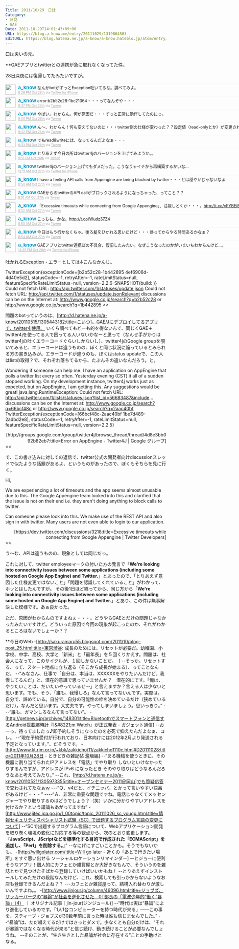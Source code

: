```yaml
---
Title: 2011/10/29　日誌
Category:
- 日誌
- GAE
Date: 2011-10-29T14:01:43+09:00
URL: https://blog.a-know.me/entry/20111029/1319864503
EditURL: https://blog.hatena.ne.jp/a-know/a-know.hateblo.jp/atom/entry/12921228815727979410
---
```


口は災いの元。


**GAEアプリとtwitterとの連携が急に取れなくなってた件。

28日深夜には復帰してたみたいですが。


<div align=center>
<ol id="div_table_01" class="matome row2" style="width:800px;text-align:left;border-bottom:1px solid #f5f5f5;list-style-type: none; padding-left: 0px;">
<li class="matome-tweet" style="border-top:1px solid #f5f5f5;min-height:34px;padding:3px 0px;clear:both;">
<div class="matome-icon" style="float:left;margin-right:8px;">
<a href="http://twitter.com/a_know"><img src="//usericons.relucks.org/twitter/a_know" height="32" width="32" style="vertical-align:text-top;border-style:none;"></a>
</div>
<span class="matome-status-body" style="display:block;width:760px;overflow:hidden;margin-left:40px;">
<div class="matome-status-content" style="font-size:0.9em;"><div class="entry-content">
<strong><a href="http://twitter.com/a_know" class="screen-name" style="font-size:1.2em;color:#0099cc;text-decoration: none;">a_know</a></strong> なんかbotがずっとException吐いてるな。調べてみよ。
</div></div>
<div class="matome-status-data" style="font-size:x-small;">
<div class="matome-published timestamp" style="line-height:120%;">
<a class="matome-entry-date" href="http://twitter.com/a_know/status/129157409565450240" style="color:#a9a9a9;">8:28 PM Oct 26th</a> <span class="matome-source" style="color:#a9a9a9;">via <a href="http://twitter.com/#!/download/iphone" style="color:#a9a9a9;" rel="nofollow">Twitter for iPhone</a></span>
</div></div></span></li>
<li class="matome-tweet" style="border-top:1px solid #f5f5f5;min-height:34px;padding:3px 0px;clear:both;">
<div class="matome-icon" style="float:left;margin-right:8px;">
<a href="http://twitter.com/a_know"><img src="//usericons.relucks.org/twitter/a_know" height="32" width="32" style="vertical-align:text-top;border-style:none;"></a>
</div>
<span class="matome-status-body" style="display:block;width:760px;overflow:hidden;margin-left:40px;">
<div class="matome-status-content" style="font-size:0.9em;"><div class="entry-content">
<strong><a href="http://twitter.com/a_know" class="screen-name" style="font-size:1.2em;color:#0099cc;text-decoration: none;">a_know</a></strong> error:b2b52c28-1bc21364・・・ってなんぞや・・・
</div></div>
<div class="matome-status-data" style="font-size:x-small;">
<div class="matome-published timestamp" style="line-height:120%;">
<a class="matome-entry-date" href="http://twitter.com/a_know/status/129159659541114880" style="color:#a9a9a9;">8:37 PM Oct 26th</a> <span class="matome-source" style="color:#a9a9a9;">via <a href="http://sourceforge.jp/projects/tween/wiki/FrontPage" style="color:#a9a9a9;" rel="nofollow">Tween</a></span>
</div></div></span></li>
<li class="matome-tweet" style="border-top:1px solid #f5f5f5;min-height:34px;padding:3px 0px;clear:both;">
<div class="matome-icon" style="float:left;margin-right:8px;">
<a href="http://twitter.com/a_know"><img src="//usericons.relucks.org/twitter/a_know" height="32" width="32" style="vertical-align:text-top;border-style:none;"></a>
</div>
<span class="matome-status-body" style="display:block;width:760px;overflow:hidden;margin-left:40px;">
<div class="matome-status-content" style="font-size:0.9em;"><div class="entry-content">
<strong><a href="http://twitter.com/a_know" class="screen-name" style="font-size:1.2em;color:#0099cc;text-decoration: none;">a_know</a></strong> やばい。わからん。何が原因だ・・・ずっと正常に動作してたのにっ。
</div></div>
<div class="matome-status-data" style="font-size:x-small;">
<div class="matome-published timestamp" style="line-height:120%;">
<a class="matome-entry-date" href="http://twitter.com/a_know/status/129165538520858624" style="color:#a9a9a9;">9:00 PM Oct 26th</a> <span class="matome-source" style="color:#a9a9a9;">via <a href="http://sourceforge.jp/projects/tween/wiki/FrontPage" style="color:#a9a9a9;" rel="nofollow">Tween</a></span>
</div></div></span></li>
<li class="matome-tweet" style="border-top:1px solid #f5f5f5;min-height:34px;padding:3px 0px;clear:both;">
<div class="matome-icon" style="float:left;margin-right:8px;">
<a href="http://twitter.com/a_know"><img src="//usericons.relucks.org/twitter/a_know" height="32" width="32" style="vertical-align:text-top;border-style:none;"></a>
</div>
<span class="matome-status-body" style="display:block;width:760px;overflow:hidden;margin-left:40px;">
<div class="matome-status-content" style="font-size:0.9em;"><div class="entry-content">
<strong><a href="http://twitter.com/a_know" class="screen-name" style="font-size:1.2em;color:#0099cc;text-decoration: none;">a_know</a></strong> ん〜、わからん！何も変えてないのに・・・twitter側の仕様が変わった？？設定値（read-onlyとか）が変更された？
</div></div>
<div class="matome-status-data" style="font-size:x-small;">
<div class="matome-published timestamp" style="line-height:120%;">
<a class="matome-entry-date" href="http://twitter.com/a_know/status/129173619959017472" style="color:#a9a9a9;">9:32 PM Oct 26th</a> <span class="matome-source" style="color:#a9a9a9;">via <a href="http://sourceforge.jp/projects/tween/wiki/FrontPage" style="color:#a9a9a9;" rel="nofollow">Tween</a></span>
</div></div></span></li>
<li class="matome-tweet" style="border-top:1px solid #f5f5f5;min-height:34px;padding:3px 0px;clear:both;">
<div class="matome-icon" style="float:left;margin-right:8px;">
<a href="http://twitter.com/a_know"><img src="//usericons.relucks.org/twitter/a_know" height="32" width="32" style="vertical-align:text-top;border-style:none;"></a>
</div>
<span class="matome-status-body" style="display:block;width:760px;overflow:hidden;margin-left:40px;">
<div class="matome-status-content" style="font-size:0.9em;"><div class="entry-content">
<strong><a href="http://twitter.com/a_know" class="screen-name" style="font-size:1.2em;color:#0099cc;text-decoration: none;">a_know</a></strong> でもread&amp;writeには、なってるんだよなぁ・・・
</div></div>
<div class="matome-status-data" style="font-size:x-small;">
<div class="matome-published timestamp" style="line-height:120%;">
<a class="matome-entry-date" href="http://twitter.com/a_know/status/129173687327924225" style="color:#a9a9a9;">9:33 PM Oct 26th</a> <span class="matome-source" style="color:#a9a9a9;">via <a href="http://sourceforge.jp/projects/tween/wiki/FrontPage" style="color:#a9a9a9;" rel="nofollow">Tween</a></span>
</div></div></span></li>
<li class="matome-tweet" style="border-top:1px solid #f5f5f5;min-height:34px;padding:3px 0px;clear:both;">
<div class="matome-icon" style="float:left;margin-right:8px;">
<a href="http://twitter.com/a_know"><img src="//usericons.relucks.org/twitter/a_know" height="32" width="32" style="vertical-align:text-top;border-style:none;"></a>
</div>
<span class="matome-status-body" style="display:block;width:760px;overflow:hidden;margin-left:40px;">
<div class="matome-status-content" style="font-size:0.9em;"><div class="entry-content">
<strong><a href="http://twitter.com/a_know" class="screen-name" style="font-size:1.2em;color:#0099cc;text-decoration: none;">a_know</a></strong> とりあえず今日の所はtwitter4jのバージョンを上げてみようか。。
</div></div>
<div class="matome-status-data" style="font-size:x-small;">
<div class="matome-published timestamp" style="line-height:120%;">
<a class="matome-entry-date" href="http://twitter.com/a_know/status/129178231147470848" style="color:#a9a9a9;">9:51 PM Oct 26th</a> <span class="matome-source" style="color:#a9a9a9;">via <a href="http://sourceforge.jp/projects/tween/wiki/FrontPage" style="color:#a9a9a9;" rel="nofollow">Tween</a></span>
</div></div></span></li>
<li class="matome-tweet" style="border-top:1px solid #f5f5f5;min-height:34px;padding:3px 0px;clear:both;">
<div class="matome-icon" style="float:left;margin-right:8px;">
<a href="http://twitter.com/a_know"><img src="//usericons.relucks.org/twitter/a_know" height="32" width="32" style="vertical-align:text-top;border-style:none;"></a>
</div>
<span class="matome-status-body" style="display:block;width:760px;overflow:hidden;margin-left:40px;">
<div class="matome-status-content" style="font-size:0.9em;"><div class="entry-content">
<strong><a href="http://twitter.com/a_know" class="screen-name" style="font-size:1.2em;color:#0099cc;text-decoration: none;">a_know</a></strong> twitter4jのバージョン上げてもダメだった。こうなりゃイチから再構築するかいな…
</div></div>
<div class="matome-status-data" style="font-size:x-small;">
<div class="matome-published timestamp" style="line-height:120%;">
<a class="matome-entry-date" href="http://twitter.com/a_know/status/129213473254154242" style="color:#a9a9a9;">12:11 AM Oct 27th</a> <span class="matome-source" style="color:#a9a9a9;">via <a href="http://twitter.com/#!/download/iphone" style="color:#a9a9a9;" rel="nofollow">Twitter for iPhone</a></span>
</div></div></span></li>
<li class="matome-tweet" style="border-top:1px solid #f5f5f5;min-height:34px;padding:3px 0px;clear:both;">
<div class="matome-icon" style="float:left;margin-right:8px;">
<a href="http://twitter.com/a_know"><img src="//usericons.relucks.org/twitter/a_know" height="32" width="32" style="vertical-align:text-top;border-style:none;"></a>
</div>
<span class="matome-status-body" style="display:block;width:760px;overflow:hidden;margin-left:40px;">
<div class="matome-status-content" style="font-size:0.9em;"><div class="entry-content">
<strong><a href="http://twitter.com/a_know" class="screen-name" style="font-size:1.2em;color:#0099cc;text-decoration: none;">a_know</a></strong> I have a feeling API calls from Appengine are being blocked by twitter・・・とは穏やかじゃないなぁ
</div></div>
<div class="matome-status-data" style="font-size:x-small;">
<div class="matome-published timestamp" style="line-height:120%;">
<a class="matome-entry-date" href="http://twitter.com/a_know/status/129344262545485824" style="color:#a9a9a9;">8:50 AM Oct 27th</a> <span class="matome-source" style="color:#a9a9a9;">via <a href="http://sourceforge.jp/projects/tween/wiki/FrontPage" style="color:#a9a9a9;" rel="nofollow">Tween</a></span>
</div></div></span></li>
<li class="matome-tweet" style="border-top:1px solid #f5f5f5;min-height:34px;padding:3px 0px;clear:both;">
<div class="matome-icon" style="float:left;margin-right:8px;">
<a href="http://twitter.com/a_know"><img src="//usericons.relucks.org/twitter/a_know" height="32" width="32" style="vertical-align:text-top;border-style:none;"></a>
</div>
<span class="matome-status-body" style="display:block;width:760px;overflow:hidden;margin-left:40px;">
<div class="matome-status-content" style="font-size:0.9em;"><div class="entry-content">
<strong><a href="http://twitter.com/a_know" class="screen-name" style="font-size:1.2em;color:#0099cc;text-decoration: none;">a_know</a></strong> GAEからのtwitterのAPI callがブロックされるようになっちゃった、ってこと？？
</div></div>
<div class="matome-status-data" style="font-size:x-small;">
<div class="matome-published timestamp" style="line-height:120%;">
<a class="matome-entry-date" href="http://twitter.com/a_know/status/129344491801948160" style="color:#a9a9a9;">8:51 AM Oct 27th</a> <span class="matome-source" style="color:#a9a9a9;">via <a href="http://sourceforge.jp/projects/tween/wiki/FrontPage" style="color:#a9a9a9;" rel="nofollow">Tween</a></span>
</div></div></span></li>
<li class="matome-tweet" style="border-top:1px solid #f5f5f5;min-height:34px;padding:3px 0px;clear:both;">
<div class="matome-icon" style="float:left;margin-right:8px;">
<a href="http://twitter.com/a_know"><img src="//usericons.relucks.org/twitter/a_know" height="32" width="32" style="vertical-align:text-top;border-style:none;"></a>
</div>
<span class="matome-status-body" style="display:block;width:760px;overflow:hidden;margin-left:40px;">
<div class="matome-status-content" style="font-size:0.9em;"><div class="entry-content">
<strong><a href="http://twitter.com/a_know" class="screen-name" style="font-size:1.2em;color:#0099cc;text-decoration: none;">a_know</a></strong> 「Excessive timeouts while connecting from Google Appengine」、注視しとくか・・・。<a href="http://t.co/vFYBEi9H" target="_blank">http://t.co/vFYBEi9H</a>
</div></div>
<div class="matome-status-data" style="font-size:x-small;">
<div class="matome-published timestamp" style="line-height:120%;">
<a class="matome-entry-date" href="http://twitter.com/a_know/status/129344762594598912" style="color:#a9a9a9;">8:52 AM Oct 27th</a> <span class="matome-source" style="color:#a9a9a9;">via <a href="http://sourceforge.jp/projects/tween/wiki/FrontPage" style="color:#a9a9a9;" rel="nofollow">Tween</a></span>
</div></div></span></li>
<li class="matome-tweet" style="border-top:1px solid #f5f5f5;min-height:34px;padding:3px 0px;clear:both;">
<div class="matome-icon" style="float:left;margin-right:8px;">
<a href="http://twitter.com/a_know"><img src="//usericons.relucks.org/twitter/a_know" height="32" width="32" style="vertical-align:text-top;border-style:none;"></a>
</div>
<span class="matome-status-body" style="display:block;width:760px;overflow:hidden;margin-left:40px;">
<div class="matome-status-content" style="font-size:0.9em;"><div class="entry-content">
<strong><a href="http://twitter.com/a_know" class="screen-name" style="font-size:1.2em;color:#0099cc;text-decoration: none;">a_know</a></strong> こっちも、かな。<a href="http://t.co/Wudz37Z4" target="_blank">http://t.co/Wudz37Z4</a>
</div></div>
<div class="matome-status-data" style="font-size:x-small;">
<div class="matome-published timestamp" style="line-height:120%;">
<a class="matome-entry-date" href="http://twitter.com/a_know/status/129344944530923521" style="color:#a9a9a9;">8:53 AM Oct 27th</a> <span class="matome-source" style="color:#a9a9a9;">via <a href="http://sourceforge.jp/projects/tween/wiki/FrontPage" style="color:#a9a9a9;" rel="nofollow">Tween</a></span>
</div></div></span></li>
<li class="matome-tweet" style="border-top:1px solid #f5f5f5;min-height:34px;padding:3px 0px;clear:both;">
<div class="matome-icon" style="float:left;margin-right:8px;">
<a href="http://twitter.com/a_know"><img src="//usericons.relucks.org/twitter/a_know" height="32" width="32" style="vertical-align:text-top;border-style:none;"></a>
</div>
<span class="matome-status-body" style="display:block;width:760px;overflow:hidden;margin-left:40px;">
<div class="matome-status-content" style="font-size:0.9em;"><div class="entry-content">
<strong><a href="http://twitter.com/a_know" class="screen-name" style="font-size:1.2em;color:#0099cc;text-decoration: none;">a_know</a></strong> 今日はもう行かなくちゃ。後ろ髪をひかれる思いだけど・・・帰ってからやる時間あるかなぁ？
</div></div>
<div class="matome-status-data" style="font-size:x-small;">
<div class="matome-published timestamp" style="line-height:120%;">
<a class="matome-entry-date" href="http://twitter.com/a_know/status/129345175238623233" style="color:#a9a9a9;">8:54 AM Oct 27th</a> <span class="matome-source" style="color:#a9a9a9;">via <a href="http://sourceforge.jp/projects/tween/wiki/FrontPage" style="color:#a9a9a9;" rel="nofollow">Tween</a></span>
</div></div></span></li>
<li class="matome-tweet" style="border-top:1px solid #f5f5f5;min-height:34px;padding:3px 0px;clear:both;">
<div class="matome-icon" style="float:left;margin-right:8px;">
<a href="http://twitter.com/a_know"><img src="//usericons.relucks.org/twitter/a_know" height="32" width="32" style="vertical-align:text-top;border-style:none;"></a>
</div>
<span class="matome-status-body" style="display:block;width:760px;overflow:hidden;margin-left:40px;">
<div class="matome-status-content" style="font-size:0.9em;"><div class="entry-content">
<strong><a href="http://twitter.com/a_know" class="screen-name" style="font-size:1.2em;color:#0099cc;text-decoration: none;">a_know</a></strong> GAEアプリとtwitter連携ぼの不具合、復旧したみたい。なぜこうなったのかがいまいちわからんけど…。
</div></div>
<div class="matome-status-data" style="font-size:x-small;">
<div class="matome-published timestamp" style="line-height:120%;">
<a class="matome-entry-date" href="http://twitter.com/a_know/status/129760625902620672" style="color:#a9a9a9;">12:25 PM Oct 28th</a> <span class="matome-source" style="color:#a9a9a9;">via <a href="http://twitter.com/#!/download/iphone" style="color:#a9a9a9;" rel="nofollow">Twitter for iPhone</a></span>
</div></div></span></li>
</ol></div>


吐かれるException・エラーとしては↓こんなかんじ。

>>
TwitterException{exceptionCode=[b2b52c28-1b442895 4ef6906d-4d40e5d2], statusCode=-1, retryAfter=-1, rateLimitStatus=null, featureSpecificRateLimitStatus=null, version=2.2.6-SNAPSHOT(build: )}
Could not fetch URL: http://api.twitter.com/1/statuses/update.json
Could not fetch URL: http://api.twitter.com/1/statuses/update.jsonRelevant
discussions can be on the Internet at:
       http://www.google.co.jp/search?q=b2b52c28 or
       http://www.google.co.jp/search?q=1b442895
<<


問題のbotっていうのは、[http://d.hatena.ne.jp/a-know/20110515/1305443182:title=こいつ]。GAE/Jにデプロイしてるアプリで、twitter4j使用。
いくら調べてもどーも的を得ないんで、同じくGAE＋twitter4jを使ってる人で困ってる人いないかなーと思って（なんせ手がかりはtwitter4jの吐くエラーコードぐらいしかないし）、twitter4jのGoogle groupを覗いてみると、エラーコードは違うものの、ぼくと同じ状況に陥っているとみられる方の書き込みが。エラーコードが違うのも、ぼくはstatus updateで、この人はlistの取得？で、それぞれ落ちてるから、たぶんその違いなんだろう。と。


>>
Wondering if someone can help me.  I have an application on AppEngine 
that polls a twitter list every so often.  Yesterday evening (CST) it 
all of a sudden stopped working.  On my development instance, 
twitter4j works just as expected, but on AppEngine, I am getting 
this.  Any suggestions would be great! 
java.lang.RuntimeException: Could not fetch URL: 
http://api.twitter.com/1/lists/statuses.json?list_id=56683487&include... 
discussions can be on the Internet at: 
        http://www.google.co.jp/search?q=66bcf48c or 
        http://www.google.co.jp/search?q=2aac40bf 
TwitterException{exceptionCode=[66bcf48c-2aac40bf 1be7d489-2adbd2e8], 
statusCode=-1, retryAfter=-1, rateLimitStatus=null, 
featureSpecificRateLimitStatus=null, version=2.2.5} 
<div align=right>[http://groups.google.com/group/twitter4j/browse_thread/thread/4d8e3bb092b82eb7:title=Error on AppEngine - Twitter4J | Google グループ]</div>
<<


で、この書き込みに対しての返信で、twitter公式の開発者向けdiscussionスレッドで似たような話題があるよ、というものがあったので、ぼくもそちらを見に行く。


>>
Hi,

We are experiencing a lot of timeouts and the app seems almost unusable due to this. The Google Appengine team looked into this and clarified that the issue is not on their end i.e. they aren't doing anything to block calls to twitter.

Can someone please look into this. We make use of the REST API and also sign in with twitter. Many users are not even able to login to our application.
<div align=right>[https://dev.twitter.com/discussions/3218:title=Excessive timeouts while connecting from Google Appengine | Twitter Developers]</div>
<<


う〜む、APIは違うものの、現象としては同じだっ。

これに対して、twitter employeeマークの付いた方の発言で「<span class="deco" style="font-weight:bold;">We're looking into connectivity issues between some applications (including some hosted on Google App Engine) and Twitter.</span>」とあったので、「とりあえず意図した仕様変更ではないこと」「問題を認識してくれていること」がわかって、ホッとはしたんですが。
その後1日ほど経ってから、同じ方から「<span class="deco" style="font-weight:bold;">We're looking into connectivity issues between some applications (including some hosted on Google App Engine) and Twitter.</span>」とあり、この件は無事解決した模様です。あぁ良かった。

ただ、原因がわからんのですよねぇ・・・。どうやらGAEとだけの問題じゃなかったみたいですけど。どういった原因で今回の現象が起こったのか、それがわかるところはないでしょーか？？



**今日のWeb
-[http://sakuramaru55.blogspot.com/2011/10/blog-post_25.html:title=東京渋谷: 成長のためには&#12289;リセットが必要だ&#12290;幼稚園&#12289;小学校&#12289;中学&#12289;高校&#12289;大学と&#12300;新米&#12301;と&#12300;最年長&#12301;を５回くりかえす&#12290;問題は&#12289;社会人になって&#12289;このサイクルが&#12289;１回しかないことだ&#12290;　]
--そっか。リセットする、って、スタート地点に立ち返る（そこから成長が始まる）、ってことなんだ。
--“みなさん、仕事で「自分は、本当は、XXXXXXをやりたいんだけど、我慢してるんだ」と、潜在的意識で思っていませんか？　潜在的にです。「俺は、やりたいことは、だいたいやっているぜ〜」と言えますか？言える人は少ないと思います。でも、そう、「誰も、我慢しろ」なんて言ってないんです。実際は。自分で、諦めている。自分で、自分の可能性の枠を決めているだけ（狭めているだけ）。なんだと思います。大丈夫です。やってしまいましょう。思いっきり。”
---“誰も、ガマンしろなんて言ってない”。
-[http://getnews.jp/archives/148301:title=Bluetoothでスマートフォンと通信するAndroid搭載腕時計『I&#8221;m Watch』が正式発表 - ガジェット通信]
--おーっ、待ってましたっ♪即予約しそうになったのを必死で抑えたんだよなぁ、コレ。
--“現在予約受付が行われており、日本向けには2012年2月より発送される予定となっています。”、だそうです。
-[http://www.kt.rim.or.jp/~kbk/zakkicho/11/zakkicho1110c.html#D20111028:title=2011年10月28日 - ときどきの雑記帖 濫觴編]
--“ある機械を使うときに、その機器に割り当てられたIPアドレスを「電話」でやり取り しないといけなかったりするんですが、アドレスが IPv6 になったとき そのやり取りはどうなるんだろうなあと考えてみたり。”
--これ、[http://d.hatena.ne.jp/a-know/20110521/1305973355:title=オープンセミナー2011＠岡山]でも質疑応答で交わされてたなぁｗ
---“Ｑ．v4だと、イチニッパ、とかって言いやすい語呂があるけど・・・”
----“Ａ．非常に重要な問題ですね。電話じゃなくてメッセンジャーでやり取りするのはどうでしょう？（笑）いかに分かりやすいアドレスを付けるか？という議論もあがってますね”
-[http://www.jitec.ipa.go.jp/1_00topic/topic_20111026_sc_yougo.html:title=情報セキュリティスペシャリスト試験（SC）で出題するプログラム言語の変更について]
--“SCで出題するプログラム言語について、Webアプリケーション開発を取り巻く環境の変化に対応する等の観点から、次のとおり変更します。 『<span class="deco" style="font-weight:bold;">JavaScript、JScriptなどを標準化する目的で作成された「ECMAScript」を追加し、「Perl」を削除する。</span>』”
--なにげにすごいことかも。そうでもないかも。
-[http://willgolater.com/:title=Will go later - 近くの「あとで行きたい場所」をすぐ思い出せる ソーシャルロケーションリマインダー]
--ヒジョーに便利そうなアプリ！個人的にカフェとか雑貨屋とか大好きなもんで、そういうのを雑誌とかで見つけたそばから登録していけばいいかもね！
--とりあえずインストールしてみただけの段階なんだけど、これ、検索しても引っかからないようなお店も登録できるんだよね？？
---カフェとか雑貨屋って、結構入れ替わりが激しいんですよね。。
-[http://www.jinjour.jp/column/46096.html:title=ジョブズ、ザッカーバーグの“暴論”が社会を進化させた　0T部長の「電波少年的“働く”暴論」（4）   ｜ オリジナル記事｜jin-jour(ジンジュール)]
--“時代は実は“暴論”により進化しているのです。「1人1台コンピューターを持つ時代が来る」――この事を、スティーブ・ジョブズが30数年前に言った時は誰も信じませんでした。”
--“暴論”は、ただ唱えてるだけではきっとダメで。少なくとも自分だけは、“それが暴論ではなくなる時代が来る”と信じ続け、動き続けることが必要なんでしょうね。
--そのことが、“生き生きとした暴論が社会に存在する”ことの手助けとなる。


<script src="https://moshi-moshi.moshimo.works/moshimoshi/a_know_blog/20111029-1319864503?title=2011/10/29%E3%80%80%E6%97%A5%E8%AA%8C"></script>
